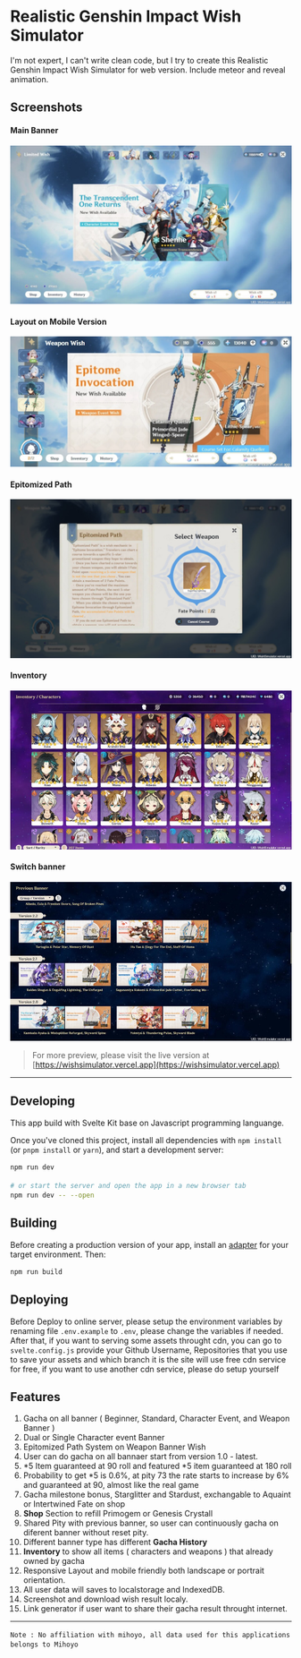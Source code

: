 # Realistic Genshin Impact Wish Simulator

I'm not expert, I can't write clean code, but I try to create this Realistic Genshin Impact Wish Simulator for web version. Include meteor and reveal animation.

## Screenshots

#### Main Banner

![Main Banner](static/assets/images/meta-picture.jpg)

#### Layout on Mobile Version

![Weapon Banner](static/assets/images/mobile-weapon.jpeg)

#### Epitomized Path

![Epitomized Path](static/assets/images/epitomized-path.jpg)

#### Inventory

![Weapon Banner](static/assets/images/inventory.jpg)

#### Switch banner

![Weapon Banner](static/assets/images/switch-banner.jpg)

> For more preview, please visit the live version at [https://wishsimulator.vercel.app](https://wishsimulator.vercel.app)

---

## Developing

This app build with Svelte Kit base on Javascript programming languange.

Once you've cloned this project, install all dependencies with `npm install` (or `pnpm install` or `yarn`), and start a development server:

```bash
npm run dev

# or start the server and open the app in a new browser tab
npm run dev -- --open
```

## Building

Before creating a production version of your app, install an [adapter](https://kit.svelte.dev/docs#adapters) for your target environment. Then:

```bash
npm run build
```

## Deploying

Before Deploy to online server, please setup the environment variables by renaming file `.env.example` to `.env`, please change the variables if needed. After that, if you want to serving some assets throught cdn, you can go to `svelte.config.js` provide your Github Username, Repositories that you use to save your assets and which branch it is the site will use free cdn service for free, if you want to use another cdn service, please do setup yourself

## Features

1. Gacha on all banner ( Beginner, Standard, Character Event, and Weapon Banner )
2. Dual or Single Character event Banner
3. Epitomized Path System on Weapon Banner Wish
4. User can do gacha on all bannaer start from version 1.0 - latest.
5. *5 Item guaranteed at 90 roll and featured *5 item guaranteed at 180 roll
6. Probability to get \*5 is 0.6%, at pity 73 the rate starts to increase by 6% and guaranteed at 90, almost like the real game
7. Gacha milestone bonus, Starglitter and Stardust, exchangable to Aquaint or Intertwined Fate on shop
8. **Shop** Section to refill Primogem or Genesis Crystall
9. Shared Pity with previous banner, so user can continuously gacha on diferent banner without reset pity.
10. Different banner type has different **Gacha History**
11. **Inventory** to show all items ( characters and weapons ) that already owned by gacha
12. Responsive Layout and mobile friendly both landscape or portrait orientation.
13. All user data will saves to localstorage and IndexedDB.
14. Screenshot and download wish result localy.
15. Link generator if user want to share their gacha result throught internet.

---

`Note : No affiliation with mihoyo, all data used for this applications belongs to Mihoyo`
